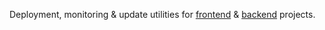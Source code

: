 Deployment, monitoring & update utilities for [frontend](https://github.com/gsoldatov/site_frontend) & [backend](https://github.com/gsoldatov/site_backend) projects.

